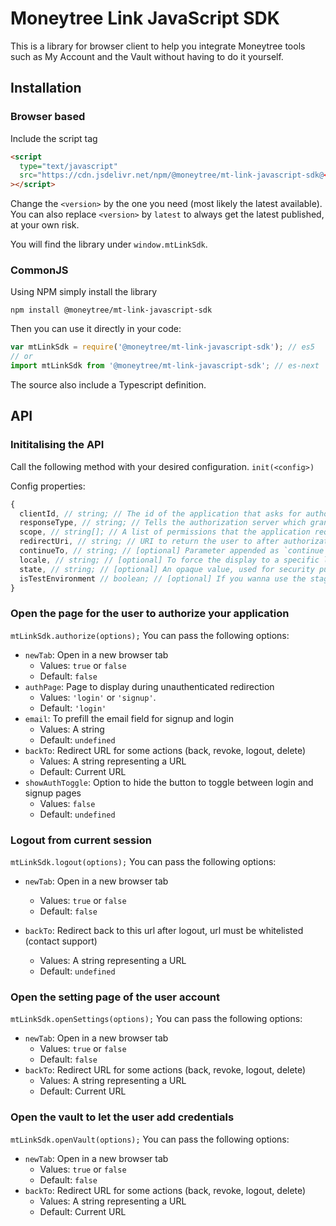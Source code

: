 # Moneytree Link JavaScript SDK

This is a library for browser client to help you integrate Moneytree tools such as My Account and the Vault without having to do it yourself.

## Installation

### Browser based

Include the script tag

```html
<script
  type="text/javascript"
  src="https://cdn.jsdelivr.net/npm/@moneytree/mt-link-javascript-sdk@<version>/dist/index.js"
></script>
```

Change the `<version>` by the one you need (most likely the latest available).
You can also replace `<version>` by `latest` to always get the latest published, at your own risk.

You will find the library under `window.mtLinkSdk`.

### CommonJS

Using NPM simply install the library

```shell
npm install @moneytree/mt-link-javascript-sdk
```

Then you can use it directly in your code:

```js
var mtLinkSdk = require('@moneytree/mt-link-javascript-sdk'); // es5
// or
import mtLinkSdk from '@moneytree/mt-link-javascript-sdk'; // es-next
```

The source also include a Typescript definition.

## API

### Inititalising the API

Call the following method with your desired configuration.
`init(<config>)`

Config properties:

```js
{
  clientId, // string; // The id of the application that asks for authorization.
  responseType, // string; // Tells the authorization server which grant to execute (e.g.: code).
  scope, // string[]; // A list of permissions that the application requires.
  redirectUri, // string; // URI to return the user to after authorization is complete.
  continueTo, // string; // [optional] Parameter appended as `continue` to the `redirectUri`.
  locale, // string; // [optional] To force the display to a specific language (e.g.: en-AU).
  state, // string; // [optional] An opaque value, used for security purposes. If this request parameter is set in the request, then it is returned to the application as part of the redirect_uri.
  isTestEnvironment // boolean; // [optional] If you wanna use the staging or production environment
}
```

### Open the page for the user to authorize your application

`mtLinkSdk.authorize(options);`
You can pass the following options:

- `newTab`: Open in a new browser tab
  - Values: `true` or `false`
  - Default: `false`
- `authPage`: Page to display during unauthenticated redirection
  - Values: `'login'` or `'signup'`.
  - Default: `'login'`
- `email`: To prefill the email field for signup and login
  - Values: A string
  - Default: `undefined`
- `backTo`: Redirect URL for some actions (back, revoke, logout, delete)
  - Values: A string representing a URL
  - Default: Current URL
- `showAuthToggle`: Option to hide the button to toggle between login and signup pages
  - Values: `false`
  - Default: `undefined`

### Logout from current session

`mtLinkSdk.logout(options);`
You can pass the following options:

- `newTab`: Open in a new browser tab
  - Values: `true` or `false`
  - Default: `false`

- `backTo`: Redirect back to this url after logout, url must be whitelisted (contact support)
  - Values: A string representing a URL
  - Default: `undefined`

### Open the setting page of the user account

`mtLinkSdk.openSettings(options);`
You can pass the following options:

- `newTab`: Open in a new browser tab
  - Values: `true` or `false`
  - Default: `false`
- `backTo`: Redirect URL for some actions (back, revoke, logout, delete)
  - Values: A string representing a URL
  - Default: Current URL

### Open the vault to let the user add credentials

`mtLinkSdk.openVault(options);`
You can pass the following options:

- `newTab`: Open in a new browser tab
  - Values: `true` or `false`
  - Default: `false`
- `backTo`: Redirect URL for some actions (back, revoke, logout, delete)
  - Values: A string representing a URL
  - Default: Current URL
